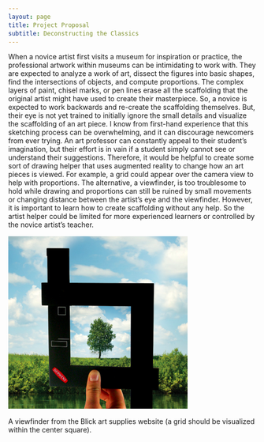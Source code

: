 ```yaml
---
layout: page
title: Project Proposal
subtitle: Deconstructing the Classics
---
```


When a novice artist first visits a museum for inspiration or practice, the professional artwork within museums can be intimidating to work with. They are expected to analyze a work of art, dissect the figures into basic shapes, find the intersections of objects, and compute proportions. The complex layers of paint, chisel marks, or pen lines erase all the scaffolding that the original artist might have used to create their masterpiece. So, a novice is expected to work backwards and re-create the scaffolding themselves. But, their eye is not yet trained to initially ignore the small details and visualize the scaffolding of an art piece.  I know from first-hand experience that this sketching process can be overwhelming, and it can discourage newcomers from ever trying. 
An art professor can constantly appeal to their student’s imagination, but their effort is in vain if a student simply cannot see or understand their suggestions. Therefore, it would be helpful to create some sort of drawing helper that uses augmented reality to change how an art pieces is viewed. For example, a grid could appear over the camera view to help with proportions. The alternative, a viewfinder, is too troublesome to hold while drawing and proportions can still be ruined by small movements or changing distance between the artist’s eye and the viewfinder. However, it is important to learn how to create scaffolding without any help. So the artist helper could be limited for more experienced learners or controlled by the novice artist’s teacher. 
 
 ![A viewfinder from Blick art supplies](https://github.com/mc-mejia/mc-mejia.github.io/blob/master/img/view-finder.png?raw=true)
 
A viewfinder from the Blick art supplies website (a grid should be visualized within the center square).


